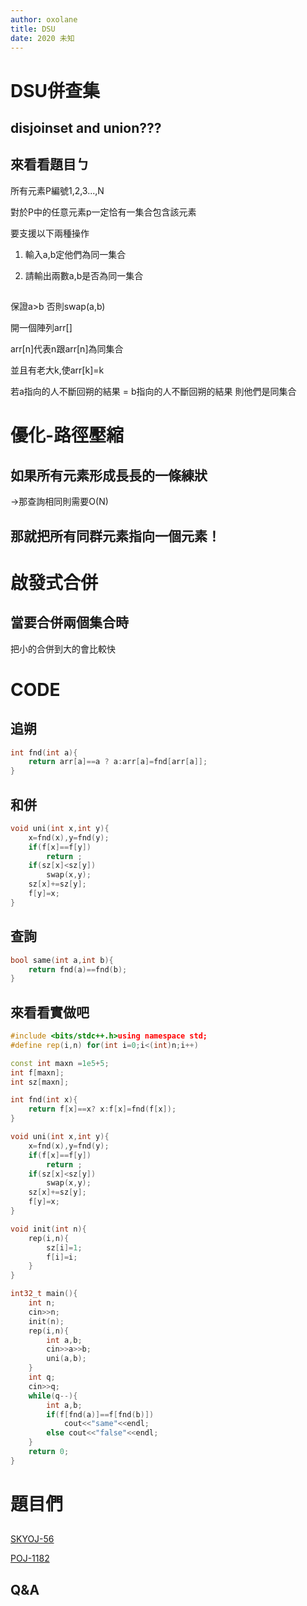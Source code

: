 ```yaml
---
author: oxolane
title: DSU
date: 2020 未知
---
```


# DSU併查集

## disjoinset and union???

## 來看看題目ㄅ

所有元素P編號1,2,3...,N

對於P中的任意元素p一定恰有一集合包含該元素

要支援以下兩種操作

1. 輸入a,b定他們為同一集合 

2. 請輸出兩數a,b是否為同一集合

## 

保證a>b 否則swap(a,b)

開一個陣列arr[]

arr[n]代表n跟arr[n]為同集合

並且有老大k,使arr[k]=k

若a指向的人不斷回朔的結果 = b指向的人不斷回朔的結果
則他們是同集合

# 優化-路徑壓縮


## 如果所有元素形成長長的一條練狀

->那查詢相同則需要O(N)

## 那就把所有同群元素指向一個元素！

# 啟發式合併

## 當要合併兩個集合時

把小的合併到大的會比較快

# CODE

## 追朔

```cpp
int fnd(int a){
    return arr[a]==a ? a:arr[a]=fnd[arr[a]]; 
}
```

## 和併

```cpp
void uni(int x,int y){
    x=fnd(x),y=fnd(y);
    if(f[x]==f[y])
        return ;
    if(sz[x]<sz[y])
        swap(x,y);
    sz[x]+=sz[y];
    f[y]=x;
}
```

## 查詢

```cpp
bool same(int a,int b){
    return fnd(a)==fnd(b);
}
```

## 來看看實做吧

```cpp
#include <bits/stdc++.h>using namespace std;
#define rep(i,n) for(int i=0;i<(int)n;i++)

const int maxn =1e5+5;
int f[maxn];
int sz[maxn];

int fnd(int x){
    return f[x]==x? x:f[x]=fnd(f[x]);
}

void uni(int x,int y){
    x=fnd(x),y=fnd(y);
    if(f[x]==f[y])
        return ;
    if(sz[x]<sz[y])
        swap(x,y);
    sz[x]+=sz[y];
    f[y]=x;
}

void init(int n){
    rep(i,n){
        sz[i]=1;
        f[i]=i;
    }
}

int32_t main(){
    int n;
    cin>>n;
    init(n);
    rep(i,n){
        int a,b;
        cin>>a>>b;
        uni(a,b);
    }
    int q;
    cin>>q;
    while(q--){
        int a,b;
        if(f[fnd(a)]==f[fnd(b)])
            cout<<"same"<<endl;
        else cout<<"false"<<endl;
    }
    return 0;
}
```

# 題目們

## 

[SKYOJ-56](https://www.google.com/)

[POJ-1182](http://poj.org/problem?id=1182)

## Q&A